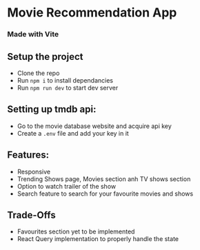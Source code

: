 # Movie Recommendation App
### Made with Vite

## Setup the project
- Clone the repo
- Run ```npm i``` to install dependancies
- Run ```npm run dev``` to start dev server

## Setting up tmdb api:
- Go to the movie database website and acquire api key
- Create a ```.env``` file and add your key in it

## Features:
- Responsive
- Trending Shows page, Movies section anh TV shows section
- Option to watch trailer of the show
- Search feature to search for your favourite movies and shows

## Trade-Offs
- Favourites section yet to be implemented
- React Query implementation to properly handle the state
